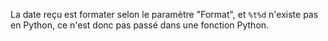 La date reçu est formater selon le paramètre "Format", et `%t%d` n'existe pas en Python, ce n'est donc pas passé dans une fonction Python.
